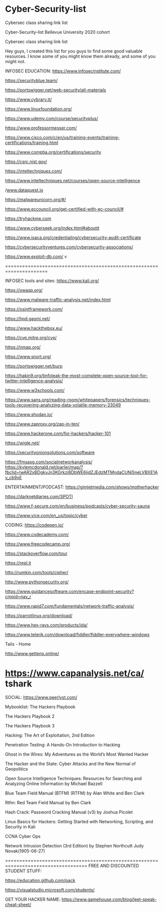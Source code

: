 # Cyber-Security-list
Cybersec class sharing link list

Cyber-Security-list Bellevue University 2020 cohort

Cybersec class sharing link list

Hey guys, I created this list for you guys to find some good valuable resources. I know some of you might know them already, and some of you might not.

INFOSEC EDUCATION: https://www.infosecinstitute.com/

https://securityblue.team/

https://portswigger.net/web-security/all-materials

https://www.cybrary.it/

https://www.linuxfoundation.org/

https://www.udemy.com/course/securityplus/

https://www.professormesser.com/

https://www.cisco.com/c/en/us/training-events/training-certifications/training.html

https://www.comptia.org/certifications/security

https://csrc.nist.gov/

https://inteltechniques.com/

https://www.inteltechniques.net/courses/open-source-intelligence

/www.dataquest.io

https://malwareunicorn.org/#/

https://www.eccouncil.org/get-certified-with-ec-council/#

https://tryhackme.com

https://www.cyberseek.org/index.html#aboutit

https://www.isaca.org/credentialing/cybersecurity-audit-certificate

https://cybersecurityventures.com/cybersecurity-associations/

https://www.exploit-db.com/
v

=====================================================================

INFOSEC tools and sites: https://www.kali.org/

https://owasp.org/

https://www.malware-traffic-analysis.net/index.html

https://osintframework.com/

https://hpd.gasmi.net/

https://www.hackthebox.eu/

https://cve.mitre.org/cve/

https://nmap.org/

https://www.snort.org/

https://portswigger.net/burp

https://hakin9.org/tinfoleak-the-most-complete-open-source-tool-for-twitter-intelligence-analysis/

https://www.w3schools.com/

https://www.sans.org/reading-room/whitepapers/forensics/techniques-tools-recovering-analyzing-data-volatile-memory-33049

https://www.shodan.io/

https://www.zaproxy.org/zap-in-ten/

https://www.hackerone.com/for-hackers/hacker-101

https://wigle.net/

https://securityonionsolutions.com/software

https://fmsasg.com/socialnetworkanalysis/
https://kylemcdonald.net/parler/map/?fbclid=IwAR2xBDgkvJn3KGrkzj8DbWE6jidZJEdzMTMndaCUNi5neLVBXE1Av_cb9xE

ENTERTAINMENT/PODCAST: https://gimletmedia.com/shows/motherhacker

https://darknetdiaries.com/SPOTI

https://www.f-secure.com/en/business/podcasts/cyber-security-sauna

https://www.vice.com/en_us/topic/cyber

CODING: https://codepen.io/

https://www.codecademy.com/

https://www.freecodecamp.org/

https://stackoverflow.com/tour

https://repl.it

http://rumkin.com/tools/cipher/

http://www.pythonsecurity.org/

https://www.guidancesoftware.com/encase-endpoint-security?cmpid=nav_r

https://www.rapid7.com/fundamentals/network-traffic-analysis/

https://parrotlinux.org/download/

https://www.hex-rays.com/products/ida/

https://www.telerik.com/download/fiddler/fiddler-everywhere-windows

Tails - Home

http://www.gettens.online/

https://www.capanalysis.net/ca/
tshark
==========================================

SOCIAL: https://www.peerlyst.com/

Mybooklist: The Hackers Playbook

The Hackers Playbook 2

The Hackers Playbook 3

Hacking: The Art of Exploitation, 2nd Edition

Penetration Testing: A Hands-On Introduction to Hacking

Ghost in the Wires: My Adventures as the World’s Most Wanted Hacker

The Hacker and the State: Cyber Attacks and the New Normal of Geopolitics

Open Source Intelligence Techniques: Resources for Searching and Analyzing Online Information by Michael Bazzell

Blue Team Field Manual (BTFM) (RTFM) by Alan White and Ben Clark

Rtfm: Red Team Field Manual by Ben Clark

Hash Crack: Password Cracking Manual (v3) by Joshua Picolet

Linux Basics for Hackers: Getting Started with Networking, Scripting, and Security in Kali

CCNA Cyber Ops

Network Intrusion Detection (3rd Edition) by Stephen Northcutt Judy Novak(1905-06-27)

===================================================================================
FREE AND DISCOUNTED STUDENT STUFF: 

https://education.github.com/pack

https://visualstudio.microsoft.com/students/


GET YOUR HACKER NAME: https://www.gamehouse.com/blog/leet-speak-cheat-sheet/
